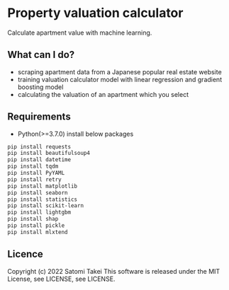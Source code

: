 # Property valuation calculator
Calculate apartment value with machine learning.

## What can I do?
- scraping apartment data from a Japanese popular real estate website
- training valuation calculator model with linear regression and gradient boosting model
- calculating the valuation of an apartment which you select

## Requirements
- Python(>=3.7.0)
install below packages
```sh:install_packages.sh
pip install requests
pip install beautifulsoup4
pip install datetime
pip install tqdm
pip install PyYAML
pip install retry
pip install matplotlib
pip install seaborn
pip install statistics
pip install scikit-learn
pip install lightgbm
pip install shap
pip install pickle
pip install mlxtend
```

## Licence
Copyright (c) 2022 Satomi Takei
This software is released under the MIT License, see LICENSE, see LICENSE.
